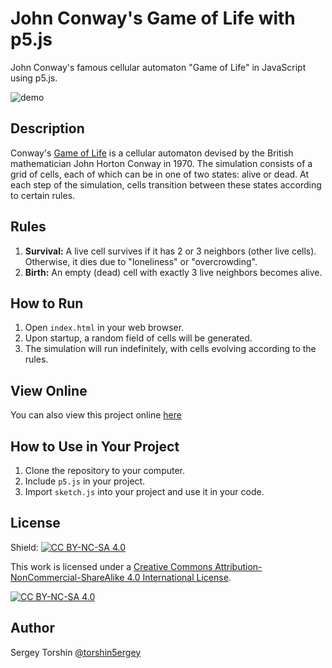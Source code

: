 # John Conway's Game of Life with p5.js

John Conway's famous cellular automaton "Game of Life" in JavaScript using p5.js.

![demo](assets/demo.gif)

## Description

Conway's [Game of Life](https://en.wikipedia.org/wiki/Conway's_Game_of_Life) is a cellular automaton devised by the British mathematician John Horton Conway in 1970. The simulation consists of a grid of cells, each of which can be in one of two states: alive or dead. At each step of the simulation, cells transition between these states according to certain rules.

## Rules

1. **Survival:** A live cell survives if it has 2 or 3 neighbors (other live cells). Otherwise, it dies due to "loneliness" or "overcrowding".
2. **Birth:** An empty (dead) cell with exactly 3 live neighbors becomes alive.

## How to Run

1. Open `index.html` in your web browser.
2. Upon startup, a random field of cells will be generated.
3. The simulation will run indefinitely, with cells evolving according to the rules.

## View Online

You can also view this project online [here](https://editor.p5js.org/torshin5ergey/full/GNVlnPY3O)

## How to Use in Your Project

1. Clone the repository to your computer.
2. Include `p5.js` in your project.
3. Import `sketch.js` into your project and use it in your code.

## License

Shield: [![CC BY-NC-SA 4.0][cc-by-nc-sa-shield]][cc-by-nc-sa]

This work is licensed under a
[Creative Commons Attribution-NonCommercial-ShareAlike 4.0 International License][cc-by-nc-sa].

[![CC BY-NC-SA 4.0][cc-by-nc-sa-image]][cc-by-nc-sa]

[cc-by-nc-sa]: http://creativecommons.org/licenses/by-nc-sa/4.0/
[cc-by-nc-sa-image]: https://licensebuttons.net/l/by-nc-sa/4.0/88x31.png
[cc-by-nc-sa-shield]: https://img.shields.io/badge/License-CC%20BY--NC--SA%204.0-lightgrey.svg

## Author

Sergey Torshin [@torshin5ergey](https://github.com/torshin5ergey)
